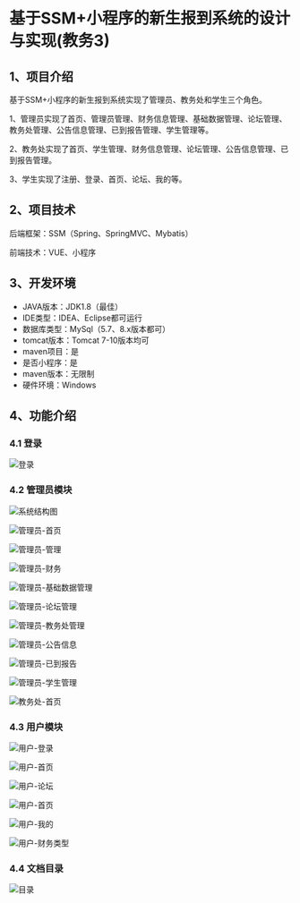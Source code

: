 # 基于SSM+小程序的新生报到系统的设计与实现(教务3)


## 1、项目介绍

基于SSM+小程序的新生报到系统实现了管理员、教务处和学生三个角色。

1、管理员实现了首页、管理员管理、财务信息管理、基础数据管理、论坛管理、教务处管理、公告信息管理、已到报告管理、学生管理等。

2、教务处实现了首页、学生管理、财务信息管理、论坛管理、公告信息管理、已到报告管理。

3、学生实现了注册、登录、首页、论坛、我的等。

## 2、项目技术

后端框架：SSM（Spring、SpringMVC、Mybatis）

前端技术：VUE、小程序

## 3、开发环境

- JAVA版本：JDK1.8（最佳）
- IDE类型：IDEA、Eclipse都可运行
- 数据库类型：MySql（5.7、8.x版本都可） 
- tomcat版本：Tomcat 7-10版本均可
- maven项目：是
- 是否小程序：是
- maven版本：无限制
- 硬件环境：Windows

## 4、功能介绍

### 4.1 登录

![登录](https://www.codemarket.fun/202409241813294.png)

### 4.2 管理员模块

![系统结构图](https://www.codemarket.fun/202409241813478.png)

![管理员-首页](https://www.codemarket.fun/202409241813226.png)

![管理员-管理](https://www.codemarket.fun/202409241813858.png)

![管理员-财务](https://www.codemarket.fun/202409241813486.png)

![管理员-基础数据管理](https://www.codemarket.fun/202409241813952.png)

![管理员-论坛管理](https://www.codemarket.fun/202409241813111.png)

![管理员-教务处管理](https://www.codemarket.fun/202409241813021.png)

![管理员-公告信息](https://www.codemarket.fun/202409241813541.png)

![管理员-已到报告](https://www.codemarket.fun/202409241813470.png)

![管理员-学生管理](https://www.codemarket.fun/202409241813456.png)

![教务处-首页](https://www.codemarket.fun/202409241813468.png)

### 4.3 用户模块

![用户-登录](https://www.codemarket.fun/202409241813913.png)

![用户-首页](https://www.codemarket.fun/202409241813935.png)

![用户-论坛](https://www.codemarket.fun/202409241813911.png)

![用户-首页](https://www.codemarket.fun/202409241813935.png)

![用户-我的](https://www.codemarket.fun/202409241813944.png)

![用户-财务类型](https://www.codemarket.fun/202409241813904.png)

### 4.4 文档目录

![目录](https://www.codemarket.fun/202409241813704.png)

